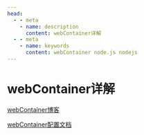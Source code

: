 ```yaml
---
head:
  - - meta
    - name: description
      content: webContainer详解
  - - meta
    - name: keywords
      content: webContainer node.js nodejs
---
```


# webContainer详解

[webContainer博客](https://blog.stackblitz.com/posts/introducing-webcontainers/)

[webContainer配置文档](https://www.ibm.com/docs/zh/was-liberty/zos?topic=configuration-webcontainer)
